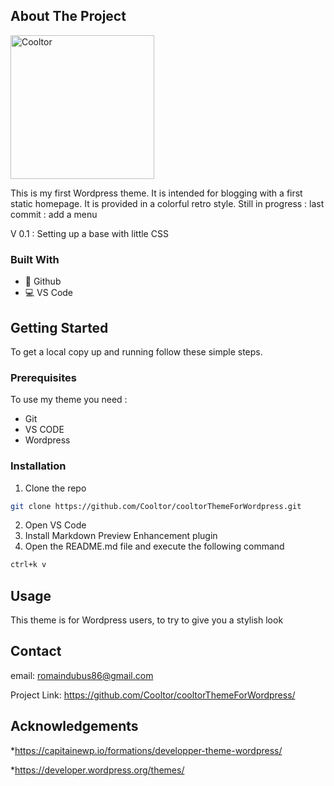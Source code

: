 
<!-- ABOUT THE PROJECT -->
## About The Project

<img alt="Cooltor" src="https://media2.giphy.com/media/ZgTR3UQ9XAWDvqy9jv/giphy.gif?cid=ecf05e47kfgo2bp26hxvrt839x45rlqagl7jmfanlwpwu01y&rid=giphy.gif&ct=g" width="230">

This is my first Wordpress theme. It is intended for blogging with a first static homepage.
It is provided in a colorful retro style.
Still in progress : last commit : add a menu

V 0.1 : Setting up a base with little CSS

### Built With


* 🐙 Github
* 💻 VS Code

<!-- GETTING STARTED -->
## Getting Started

To get a local copy up and running follow these simple steps.

### Prerequisites

To use my theme you need :
* Git
* VS CODE
* Wordpress


### Installation
 
1. Clone the repo
```sh
git clone https://github.com/Cooltor/cooltorThemeForWordpress.git
```
2. Open VS Code
3. Install Markdown Preview Enhancement plugin
3. Open the README.md file and execute the following command
```sh
ctrl+k v
```


<!-- USAGE EXAMPLES -->
## Usage

This theme is for Wordpress users, to try to give you a stylish look



<!-- CONTACT -->
## Contact

email: romaindubus86@gmail.com

Project Link: https://github.com/Cooltor/cooltorThemeForWordpress/



<!-- ACKNOWLEDGEMENTS -->
## Acknowledgements

*https://capitainewp.io/formations/developper-theme-wordpress/

*https://developer.wordpress.org/themes/





<!-- MARKDOWN LINKS & IMAGES -->
<!-- https://www.markdownguide.org/basic-syntax/#reference-style-links -->
[contributors-shield]: https://img.shields.io/github/contributors/NicolasBrondin/basic-readme-template.svg?style=flat-square
[contributors-url]: https://github.com/NicolasBrondin/basic-readme-template/graphs/contributors
[forks-shield]: https://img.shields.io/github/forks/NicolasBrondin/basic-readme-template.svg?style=flat-square
[forks-url]: https://github.com/NicolasBrondin/basic-readme-template/network/members
[stars-shield]: https://img.shields.io/github/stars/NicolasBrondin/basic-readme-template.svg?style=flat-square
[stars-url]: https://github.com/NicolasBrondin/basic-readme-template/stargazers
[issues-shield]: https://img.shields.io/github/issues/NicolasBrondin/basic-readme-template.svg?style=flat-square
[issues-url]: https://github.com/NicolasBrondin/basic-readme-template/issues
[license-shield]: https://img.shields.io/github/license/NicolasBrondin/basic-readme-template.svg?style=flat-square
[license-url]: https://github.com/NicolasBrondin/basic-readme-template/blob/master/LICENSE.txt
[linkedin-shield]: https://img.shields.io/badge/-LinkedIn-black.svg?style=flat-square&logo=linkedin&colorB=555
[linkedin-url]: https://linkedin.com/in/othneildrew
[product-screenshot]: docs/cover.jpg
